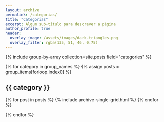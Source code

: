 ```yaml
---
layout: archive
permalink: /categorias/
title: "Categorias"
excerpt: Algum sub-título para descrever a página
author_profile: true
header:
  overlay_image: /assets/images/dark-triangles.png
  overlay_filter: rgba(135, 51, 46, 0.75)
---
```


{% include group-by-array collection=site.posts field="categories" %}

{% for category in group_names %}
  {% assign posts = group_items[forloop.index0] %}

  <h2 id="{{ category | slugify }}" class="btn btn--small btn--default">{{ category }}</h2>

  {% for post in posts %}
    {% include archive-single-grid.html %}
  {% endfor %}

{% endfor %}
